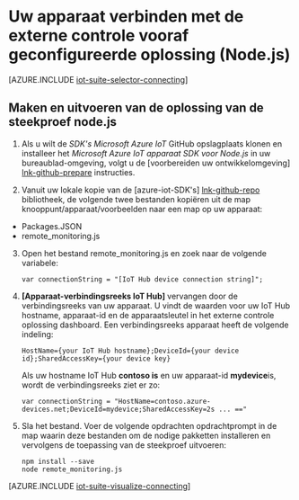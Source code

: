 <properties
   pageTitle="Verbinding maken met een apparaat met Node.js | Microsoft Azure"
   description="Wordt beschreven hoe u verbinding maakt u een apparaat met de Azure IoT Suite vooraf geconfigureerde externe controle oplossing met gebruikmaking van een toepassing in Node.js geschreven."
   services=""
   suite="iot-suite"
   documentationCenter="na"
   authors="dominicbetts"
   manager="timlt"
   editor=""/>

<tags
   ms.service="iot-suite"
   ms.devlang="na"
   ms.topic="article"
   ms.tgt_pltfrm="na"
   ms.workload="na"
   ms.date="10/05/2016"
   ms.author="dobett"/>


# <a name="connect-your-device-to-the-remote-monitoring-preconfigured-solution-nodejs"></a>Uw apparaat verbinden met de externe controle vooraf geconfigureerde oplossing (Node.js)

[AZURE.INCLUDE [iot-suite-selector-connecting](../../includes/iot-suite-selector-connecting.md)]

## <a name="build-and-run-the-nodejs-sample-solution"></a>Maken en uitvoeren van de oplossing van de steekproef node.js

1. Als u wilt de *SDK's Microsoft Azure IoT* GitHub opslagplaats klonen en installeer het *Microsoft Azure IoT apparaat SDK voor Node.js* in uw bureaublad-omgeving, volgt u de [voorbereiden uw ontwikkelomgeving] [ lnk-github-prepare] instructies.

2. Vanuit uw lokale kopie van de [azure-iot-SDK's] [ lnk-github-repo] bibliotheek, de volgende twee bestanden kopiëren uit de map knooppunt/apparaat/voorbeelden naar een map op uw apparaat:

  - Packages.JSON
  - remote_monitoring.js

3. Open het bestand remote_monitoring.js en zoek naar de volgende variabele:

    ```
    var connectionString = "[IoT Hub device connection string]";
    ```

4. **[Apparaat-verbindingsreeks IoT Hub]** vervangen door de verbindingsreeks van uw apparaat. U vindt de waarden voor uw IoT Hub hostname, apparaat-id en de apparaatsleutel in het externe controle oplossing dashboard. Een verbindingsreeks apparaat heeft de volgende indeling:

    ```
    HostName={your IoT Hub hostname};DeviceId={your device id};SharedAccessKey={your device key}
    ```

    Als uw hostname IoT Hub **contoso is** en uw apparaat-id **mydevice**is, wordt de verbindingsreeks ziet er zo:

    ```
    var connectionString = "HostName=contoso.azure-devices.net;DeviceId=mydevice;SharedAccessKey=2s ... =="
    ```

5. Sla het bestand. Voer de volgende opdrachten opdrachtprompt in de map waarin deze bestanden om de nodige pakketten installeren en vervolgens de toepassing van de steekproef uitvoeren:

    ```
    npm install --save
    node remote_monitoring.js
    ```

[AZURE.INCLUDE [iot-suite-visualize-connecting](../../includes/iot-suite-visualize-connecting.md)]

[lnk-github-repo]: https://github.com/azure/azure-iot-sdks
[lnk-github-prepare]: https://github.com/Azure/azure-iot-sdks/blob/master/doc/get_started/node-devbox-setup.md